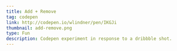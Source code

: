 ```yaml
---
title: Add + Remove
tag: codepen
link: http://codepen.io/wlindner/pen/IKGJi
thumbnail: add-remove.png
type: Fun
description: Codepen experiment in response to a dribbble shot.
---
```

